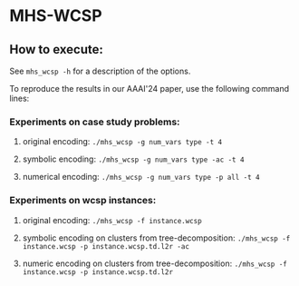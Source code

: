 # MHS-WCSP

## How to execute:

See `mhs_wcsp -h` for a description of the options.

To reproduce the results in our AAAI'24 paper, use the following command lines:

### Experiments on case study problems:

1. original encoding:
`./mhs_wcsp -g num_vars type -t 4`

2. symbolic encoding:
`./mhs_wcsp -g num_vars type -ac -t 4`

3. numerical encoding:
`./mhs_wcsp -g num_vars type -p all -t 4`

### Experiments on wcsp instances:

1. original encoding:
`./mhs_wcsp -f instance.wcsp`

2. symbolic encoding on clusters from tree-decomposition:
`./mhs_wcsp -f instance.wcsp -p instance.wcsp.td.l2r -ac`

3. numeric encoding on clusters from tree-decomposition:
`./mhs_wcsp -f instance.wcsp -p instance.wcsp.td.l2r`
